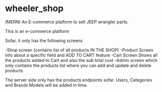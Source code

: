 # wheeler_shop
(MERN) An E-commerce platform to sell JEEP wrangler parts.

This is an e-commerce platform

Sofar, it only has the following screens

-Shop screen (contains list of all products IN THE SHOP)
-Product Screen info about a specific field and ADD TO CART feature
-Cart Screen Shows all the products added to Cart and also the sub total cost
-Admin screen  which only contains the products list where you can add and update and delete products

The server side only has the products endpoints sofar. Users, Categories and Brands Models will be added in time.

